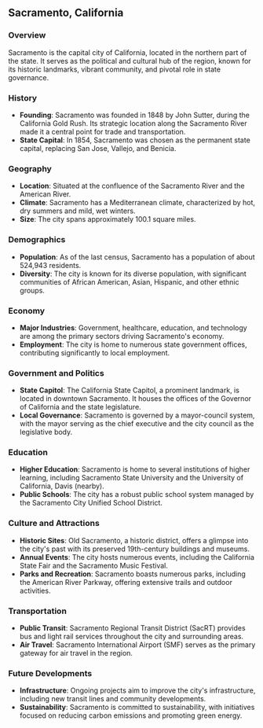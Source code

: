 ## Sacramento, California

### Overview
Sacramento is the capital city of California, located in the northern part of the state. It serves as the political and cultural hub of the region, known for its historic landmarks, vibrant community, and pivotal role in state governance.

### History
- **Founding**: Sacramento was founded in 1848 by John Sutter, during the California Gold Rush. Its strategic location along the Sacramento River made it a central point for trade and transportation.
- **State Capital**: In 1854, Sacramento was chosen as the permanent state capital, replacing San Jose, Vallejo, and Benicia.

### Geography
- **Location**: Situated at the confluence of the Sacramento River and the American River.
- **Climate**: Sacramento has a Mediterranean climate, characterized by hot, dry summers and mild, wet winters.
- **Size**: The city spans approximately 100.1 square miles.

### Demographics
- **Population**: As of the last census, Sacramento has a population of about 524,943 residents.
- **Diversity**: The city is known for its diverse population, with significant communities of African American, Asian, Hispanic, and other ethnic groups.

### Economy
- **Major Industries**: Government, healthcare, education, and technology are among the primary sectors driving Sacramento's economy.
- **Employment**: The city is home to numerous state government offices, contributing significantly to local employment.

### Government and Politics
- **State Capitol**: The California State Capitol, a prominent landmark, is located in downtown Sacramento. It houses the offices of the Governor of California and the state legislature.
- **Local Governance**: Sacramento is governed by a mayor-council system, with the mayor serving as the chief executive and the city council as the legislative body.

### Education
- **Higher Education**: Sacramento is home to several institutions of higher learning, including Sacramento State University and the University of California, Davis (nearby).
- **Public Schools**: The city has a robust public school system managed by the Sacramento City Unified School District.

### Culture and Attractions
- **Historic Sites**: Old Sacramento, a historic district, offers a glimpse into the city's past with its preserved 19th-century buildings and museums.
- **Annual Events**: The city hosts numerous events, including the California State Fair and the Sacramento Music Festival.
- **Parks and Recreation**: Sacramento boasts numerous parks, including the American River Parkway, offering extensive trails and outdoor activities.

### Transportation
- **Public Transit**: Sacramento Regional Transit District (SacRT) provides bus and light rail services throughout the city and surrounding areas.
- **Air Travel**: Sacramento International Airport (SMF) serves as the primary gateway for air travel in the region.

### Future Developments
- **Infrastructure**: Ongoing projects aim to improve the city's infrastructure, including new transit lines and community developments.
- **Sustainability**: Sacramento is committed to sustainability, with initiatives focused on reducing carbon emissions and promoting green energy.

